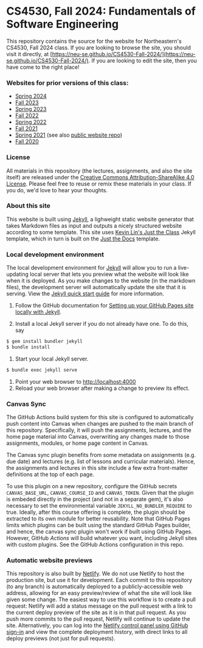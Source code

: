 # CS4530, Fall 2024: Fundamentals of Software Engineering
This repository contains the source for the website for Northeastern's CS4530, Fall 2024 class. If you are looking to browse the site, you should visit it directly, at [https://neu-se.github.io/CS4530-Fall-2024/](https://neu-se.github.io/CS4530-Fall-2024/). If you are looking to edit the site, then you have come to the right place!

### Websites for prior versions of this class:
* [Spring 2024](https://neu-se.github.io/CS4530-Spring-2024)
* [Fall 2023](https://neu-se.github.io/CS4530-Fall-2023)
* [Spring 2023](https://neu-se.github.io/CS4530-Spring-2023)
* [Fall 2022](https://neu-se.github.io/CS4530-Fall-2022)
* [Spring 2022](https://neu-se.github.io/CS4530-Spring-2022)
* [Fall 2021](https://pages.github.ccs.neu.edu/CS4530-Fall2021/CourseWebSite/)
* [Spring 2021](https://neu-se.github.io/CS4530-CS5500-Spring-2021/) (see also [public website repo](https://github.com/neu-se/CS4530-CS5500-Spring-2021/))
* [Fall 2020](https://pages.github.ccs.neu.edu/CS5500-CourseMaterials/CS4530-CS5500-Fall2020/)

### License
All materials in this repository (the lectures, assignments, and also the site itself) are released under the [Creative Commons Attribution-ShareAlike 4.0 License](https://creativecommons.org/licenses/by-sa/4.0/). Please feel free to reuse or remix these materials in your class. If you do, we'd love to hear your thoughts.

### About this site
This website is built using [Jekyll](https://jekyllrb.com), a lighweight static website generator that takes Markdown files as input and outputs a nicely structured website according to some template. This site uses [Kevin Lin's Just the Class](https://kevinl.info/just-the-class/) Jekyll template, which in turn is built on the [Just the Docs](https://pmarsceill.github.io/just-the-docs/) template.

### Local development environment

The local development environment for [Jekyll](https://jekyllrb.com) will allow you to run a live-updating local server that lets you preview what the website will look like when it is deployed. As you make changes to the website (in the markdown files), the development server will automatically update the site that it is serving. View the [Jekyll quick start guide](https://jekyllrb.com/docs/) for more information.

1. Follow the GitHub documentation for [Setting up your GitHub Pages site locally with Jekyll](https://help.github.com/en/articles/setting-up-your-github-pages-site-locally-with-jekyll).

1. Install a local Jekyll server if you do not already have one.  To do this, say
```bash
$ gem install bundler jekyll
$ bundle install
```
1. Start your local Jekyll server.
```bash
$ bundle exec jekyll serve
```
1. Point your web browser to [http://localhost:4000](http://localhost:4000)
1. Reload your web browser after making a change to preview its effect.

### Canvas Sync
The GitHub Actions build system for this site is configured to automatically push content into Canvas when changes are pushed to the main branch of this repository. Specifically, it will push the assignments, lectures, and the home page material into Canvas, overwriting any changes made to those assignments, modules, or home page content in Canvas.

The Canvas sync plugin benefits from some metadata on assignments (e.g. due date) and lectures (e.g. list of lessons and curricular materials). Hence, the assignments and lectures in this site include a few extra front-matter definitions at the top of each page.

To use this plugin on a new repository, configure the GitHub secrets `CANVAS_BASE_URL`, `CANVAS_COURSE_ID` and `CANVAS_TOKEN`. Given that the plugin is embeded directly in the project (and not in a separate gem), it's also necessary to set the environmental variable `JEKYLL_NO_BUNDLER_REQUIRE` to true. Ideally, after this course offering is complete, the plugin should be extracted to its own module for better reusability. Note that GitHub Pages limits which plugins can be built using the standard GitHub Pages builder, and hence, the canvas sync plugin won't work if built using GitHub Pages. However, GitHub *Actions* will build whatever you want, including Jekyll sites with custom plugins. See the GitHub Actions configuration in this repo.

### Automatic website previews
This repository is also built by [Netlify](https://www.netlify.com). We do not use Netlify to host the production site, but use it for development. Each commit to this repository (to any branch) is automatically deployed to a publicly-accessible web address, allowing for an easy preview/review of what the site will look like given some change. The easiest way to use this workflow is to create a pull request: Netlify will add a status message on the pull request with a link to the current deploy preview of the site as it is in that pull request. As you push more commits to the pull request, Netlify will continue to update the site. Alternatively, you can log into the [Netlify control panel using GitHub sign-in](https://app.netlify.com/sites/objective-mclean-ad778c/overview) and view the complete deployment history, with direct links to all deploy previews (not just for pull requests).
